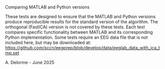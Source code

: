 Comparing MATLAB and Python versions

These tests are designed to ensure that the MATLAB and Python versions produce reproducible results for the standard version of the algorithm. The orthogonal (FastICA) version is not covered by these tests. Each test compares specific functionality between MATLAB and its corresponding Python implementation. Some tests require an EEG data file that is not included here, but may be downloaded at: https://github.com/sccn/eegprep/blob/develop/data/eeglab_data_with_ica_tmp.set

A. Delorme - June 2025
